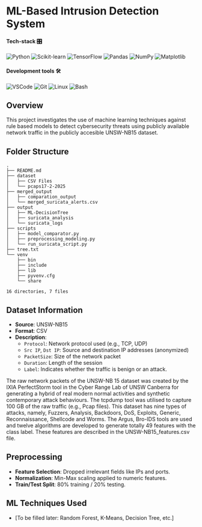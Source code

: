 # ML-Based Intrusion Detection System
#### Tech-stack 🎛️

![Python](https://img.shields.io/badge/Python-3776AB?style=for-the-badge&logo=python&logoColor=white)
![Scikit-learn](https://img.shields.io/badge/Scikit--learn-F7931E?style=for-the-badge&logo=scikit-learn&logoColor=white)
![TensorFlow](https://img.shields.io/badge/TensorFlow-FF6F00?style=for-the-badge&logo=tensorflow&logoColor=white)
![Pandas](https://img.shields.io/badge/Pandas-150458?style=for-the-badge&logo=pandas&logoColor=white)
![NumPy](https://img.shields.io/badge/NumPy-013243?style=for-the-badge&logo=numpy&logoColor=white)
![Matplotlib](https://img.shields.io/badge/Matplotlib-11557C?style=for-the-badge&logo=matplotlib&logoColor=white)

#### Development tools 🛠️

![VSCode](https://img.shields.io/badge/VSCode-007ACC?style=for-the-badge&logo=visual-studio-code&logoColor=white)
![Git](https://img.shields.io/badge/Git-F05032?style=for-the-badge&logo=git&logoColor=white)
![Linux](https://img.shields.io/badge/Linux-FCC624?style=for-the-badge&logo=linux&logoColor=black)
![Bash](https://img.shields.io/badge/Bash-4EAA25?style=for-the-badge&logo=gnu-bash&logoColor=white)

## Overview
This project investigates the use of machine learning techniques against rule based models to detect cybersecurity threats using publicly available network traffic  in the publicly accesible UNSW-NB15 dataset.

## Folder Structure
```text
.
├── README.md
├── dataset
│   ├── CSV Files
│   └── pcaps17-2-2025
├── merged_output
│   ├── comparation_output
│   └── merged_suricata_alerts.csv
├── output
│   ├── ML-DecisionTree
│   ├── suricata_analysis
│   └── suricata_logs
├── scripts
│   ├── model_comparator.py
│   ├── preprocessing_modeling.py
│   └── run_suricata_script.py
├── tree.txt
└── venv
    ├── bin
    ├── include
    ├── lib
    ├── pyvenv.cfg
    └── share

16 directories, 7 files
```

## Dataset Information
- **Source**: UNSW-NB15
- **Format**: CSV
- **Description**:
  - `Protocol`: Network protocol used (e.g., TCP, UDP)
  - `Src IP`, `Dst IP`: Source and destination IP addresses (anonymized)
  - `PacketSize`: Size of the network packet
  - `Duration`: Length of the session
  - `Label`: Indicates whether the traffic is benign or an attack.

The raw network packets of the UNSW-NB 15 dataset was created by the IXIA PerfectStorm tool in the Cyber Range Lab of UNSW Canberra for generating a hybrid of real modern normal activities and synthetic contemporary attack behaviours. The tcpdump tool was utilised to capture 100 GB of the raw traffic (e.g., Pcap files). This dataset has nine types of attacks, namely, Fuzzers, Analysis, Backdoors, DoS, Exploits, Generic, Reconnaissance, Shellcode and Worms. The Argus, Bro-IDS tools are used and twelve algorithms are developed to generate totally 49 features with the class label. These features are described in the UNSW-NB15_features.csv file.
## Preprocessing
- **Feature Selection**: Dropped irrelevant fields like IPs and ports.
- **Normalization**: Min-Max scaling applied to numeric features.
- **Train/Test Split**: 80% training / 20% testing.

## ML Techniques Used
- [To be filled later: Random Forest, K-Means, Decision Tree, etc.]


